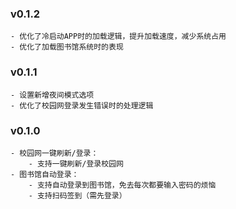 ### v0.1.2

    - 优化了冷启动APP时的加载逻辑，提升加载速度，减少系统占用
    - 优化了加载图书馆系统时的表现

### v0.1.1

    - 设置新增夜间模式选项
    - 优化了校园网登录发生错误时的处理逻辑

### v0.1.0

    - 校园网一键刷新/登录：
        - 支持一键刷新/登录校园网
    - 图书馆自动登录：
        - 支持自动登录到图书馆，免去每次都要输入密码的烦恼
        - 支持扫码签到（需先登录）